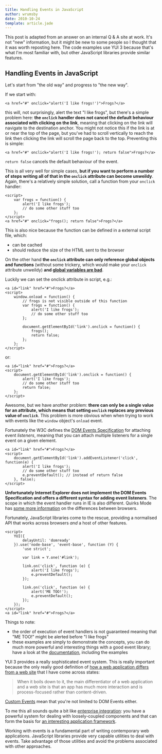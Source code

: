 ```yaml
---
title: Handling Events in JavaScript
author: wrumsby
date: 2010-10-24
template: article.jade
---
```


This post is adapted from an answer on an internal Q & A site at work. It's not "new" information, but it might be new to some people so I thought that it was worth reposting here. The code examples use YUI 3 because that's what I'm most familiar with, but other JavaScript libraries provide similar features.

## Handling Events in JavaScript

Let's start from "the old way" and progress to "the new way".

If we start with:

    <a href="#" onclick="alert('I like frogs!')">Frogs?</a>

this will, not surprisingly, alert the text "I like frogs", but there's a simple problem here: **the `onclick` handler does not cancel the default behaviour associated with clicking on the link**, meaning that clicking on the link will navigate to the destination anchor. You might not notice this if the link is at or near the top of the page, but you've had to scroll vertically to reach the link then clicking the link will scroll the page back to the top. Preventing this is simple:

    <a href="#" onclick="alert('I like frogs!'); return false">Frogs?</a>

`return false` cancels the default behaviour of the event.

This is all very well for simple cases, **but if you want to perform a number of steps writing all of that in the `onclick` attribute can become unweildy**. Again, there's a relatively simple solution, call a function from your `onclick` handler:

    <script>
        var frogs = function() {
            alert('I like frogs');
            // do some other stuff too
        };
    </script>
    <a href="#" onclick="frogs(); return false">Frogs?</a>

This is also nice because the function can be defined in a external script file, which:

 * can be cached
 * should reduce the size of the HTML sent to the browser

On the other hand **the `onclick` attribute can only reference global objects and functions** (without some trickery, which would make your `onclick` attribute unweildy) **and [global variables are bad](http://c2.com/cgi/wiki?GlobalVariablesAreBad)**.

Luckily we can set the onclick attribute in script, e.g.:

    <a id="link" href="#">Frogs?</a>
    <script>
        window.onload = function() {
            // frogs is not visible outside of this function
            var frogs = function() {
                alert('I like frogs');
                // do some other stuff too
            };

            document.getElementById('link').onclick = function() {
                frogs();
                return false;
            };
        };
    </script>

or:

    <a id="link" href="#">Frogs?</a>
    <script>
        document.getElementById('link').onclick = function() {
            alert('I like frogs');
            // do some other stuff too
            return false;
        };
    </script>

Awesome, but we have another problem: **there can only be a single value for an attribute, which means that setting `onclick` replaces any previous value of `onclick`**. This problem is more obvious when when trying to work with events like the `window` object's `onload` event.

Fortunately the W3C defines the [DOM Events Specification](http://www.w3.org/TR/2000/REC-DOM-Level-2-Events-20001113/) for attaching event *listeners*, meaning that you can attach multiple listeners for a single event on a given element.

    <a id="link" href="#">Frogs?</a>
    <script>
        document.getElementById('link').addEventListener('click', function(e) {
            alert('I like frogs');
            // do some other stuff too
            e.preventDefault(); // instead of return false
        }, false);
    </script>

**Unfortunately Internet Explorer does not implement the DOM Events Specification and offers a different syntax for adding event listeners**. The scope in which the event handler runs in IE is also different. Quirks Mode has [some more information](http://www.quirksmode.org/js/events_advanced.html) on the differences between browsers.

Fortunately, JavaScript libraries come to the rescue, providing a normalised API that works across browsers *and* a host of other features.

    <script>
        YUI({
            delayUntil: 'domready'
        }).use('node-base', 'event-base', function (Y) {
            'use strict';

            var link = Y.one('#link');

            link.on('click', function (e) {
                alert('I like frogs');
                e.preventDefault();
            });

            link.on('click', function (e) {
                alert('ME TOO!');
                e.preventDefault();
            });
        });
    </script>
    <a id="link" href="#">Frogs?</a>

Things to note:

 * the order of execution of event handlers is not guaranteed meaning that "ME TOO!" might be alerted before "I like frogs"
 * these examples are simply to demonstrate the concepts, you can do much more powerful and interesting things with a good event library; have a look at the [documentation](http://yuilibrary.com/yui/docs/event/), including the examples

YUI 3 provides a really sophisticated event system. This is really important because the only really good definition of [how a web application differs from a web site](http://yuiblog.com/blog/2007/01/17/event-plan/) that I have come across states:

> When it boils down to it, the main differentiator of a web application and a web site is that an app has much more interaction and is process-focused rather than content-driven.

[Custom Events](http://www.dustindiaz.com/custom-events/) mean that you're not limited to DOM Events either.

To me this all sounds quite a bit like [enterprise integration](http://www.enterpriseintegrationpatterns.com/): you have a powerful system for dealing with loosely-coupled components and that can form the basis for [an interesting application framework](http://developer.yahoo.com/yui/theater/video.php?v=zakas-architecture).

Working with events is a fundamental part of writing contemporary web applications. JavaScript libraries provide very capable utilities to deal with events. Take advantage of those utilities and avoid the problems associated with other approaches.